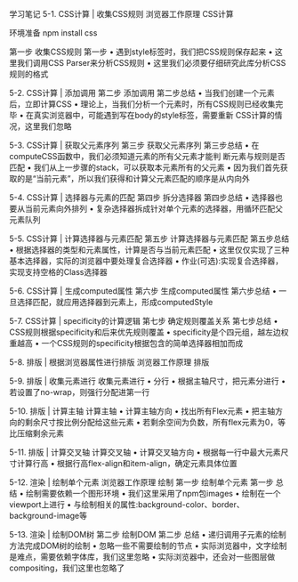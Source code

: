 学习笔记
5-1. CSS计算 | 收集CSS规则
浏览器工作原理
CSS计算

环境准备
npm install css

第一步 收集CSS规则
	第一步
	• 遇到style标签时，我们把CSS规则保存起来
	• 这里我们调用CSS Parser来分析CSS规则
	• 这里我们必须要仔细研究此库分析CSS规则的格式

5-2. CSS计算 | 添加调用
第二步 添加调用
	第二步总结
	• 当我们创建一个元素后，立即计算CSS
	• 理论上，当我们分析一个元素时，所有CSS规则已经收集完毕
	• 在真实浏览器中，可能遇到写在body的style标签，需要重新 CSS计算的情况，这里我们忽略

5-3. CSS计算 | 获取父元素序列
第三步 获取父元素序列
	第三步总结
	• 在computeCSS函数中，我们必须知道元素的所有父元素才能判 断元素与规则是否匹配
	• 我们从上一步骤的stack，可以获取本元素所有的父元素
	• 因为我们首先获取的是“当前元素”，所以我们获得和计算父元素匹配的顺序是从内向外


5-4. CSS计算 | 选择器与元素的匹配
第四步 拆分选择器
	第四步总结
	• 选择器也要从当前元素向外排列
	• 复杂选择器拆成针对单个元素的选择器，用循环匹配父元素队列

5-5. CSS计算 | 计算选择器与元素匹配
第五步 计算选择器与元素匹配
	第五步总结
	• 根据选择器的类型和元素属性，计算是否与当前元素匹配
	• 这里仅仅实现了三种基本选择器，实际的浏览器中要处理复合选择器
	• 作业(可选):实现复合选择器，实现支持空格的Class选择器


5-6. CSS计算 | 生成computed属性
第六步 生成computed属性
	第六步总结
	• 一旦选择匹配，就应用选择器到元素上，形成computedStyle


5-7. CSS计算 | specificity的计算逻辑
第七步 确定规则覆盖关系
	第七步总结
	• CSS规则根据specificity和后来优先规则覆盖
	• specificity是个四元组，越左边权重越高
	• 一个CSS规则的specificity根据包含的简单选择器相加而成

5-8. 排版 | 根据浏览器属性进行排版
浏览器工作原理
排版

5-9. 排版 | 收集元素进行
收集元素进行
	• 分行
		• 根据主轴尺寸，把元素分进行
		• 若设置了no-wrap，则强行分配进第一行

5-10. 排版 | 计算主轴
计算主轴
	• 计算主轴方向
		• 找出所有Flex元素
		• 把主轴方向的剩余尺寸按比例分配给这些元素
		• 若剩余空间为负数，所有flex元素为0，等比压缩剩余元素

5-11. 排版 | 计算交叉轴
计算交叉轴
	• 计算交叉轴方向
		• 根据每一行中最大元素尺寸计算行高 
		• 根据行高flex-align和item-align，确定元素具体位置

5-12. 渲染 | 绘制单个元素
浏览器工作原理
绘制
第一步 绘制单个元素
	第一步 总结
	• 绘制需要依赖一个图形环境
	• 我们这里采用了npm包images 
	• 绘制在一个viewport上进行
	• 与绘制相关的属性:background-color、border、 background-image等

5-13. 渲染 | 绘制DOM树
第二步 绘制DOM
	第二步 总结
	• 递归调用子元素的绘制方法完成DOM树的绘制
	• 忽略一些不需要绘制的节点
	• 实际浏览器中，文字绘制是难点，需要依赖字体库，我们这里忽略
	• 实际浏览器中，还会对一些图层做compositing，我们这里也忽略了